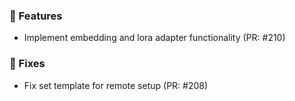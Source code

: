 ### 🚀 Features

- Implement embedding and lora adapter functionality (PR: #210)

### 🐛 Fixes

- Fix set template for remote setup (PR: #208)

